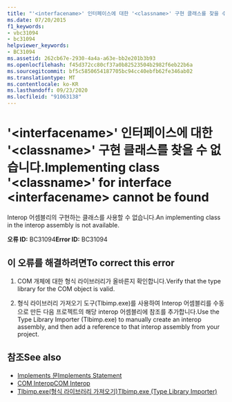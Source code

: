 ```yaml
---
title: "'<interfacename>' 인터페이스에 대한 '<classname>' 구현 클래스를 찾을 수 없습니다."
ms.date: 07/20/2015
f1_keywords:
- vbc31094
- bc31094
helpviewer_keywords:
- BC31094
ms.assetid: 262cb67e-2930-4a4a-a63e-bb2e201b3b93
ms.openlocfilehash: f45d372cc80cf37a0b82523504b2982f6eb22b6a
ms.sourcegitcommit: bf5c5850654187705bc94cc40ebfb62fe346ab02
ms.translationtype: MT
ms.contentlocale: ko-KR
ms.lasthandoff: 09/23/2020
ms.locfileid: "91063138"
---
```

# <a name="implementing-class-classname-for-interface-interfacename-cannot-be-found"></a><span data-ttu-id="9d595-102">'\<interfacename>' 인터페이스에 대한 '\<classname>' 구현 클래스를 찾을 수 없습니다.</span><span class="sxs-lookup"><span data-stu-id="9d595-102">Implementing class '\<classname>' for interface \<interfacename> cannot be found</span></span>

<span data-ttu-id="9d595-103">Interop 어셈블리의 구현하는 클래스를 사용할 수 없습니다.</span><span class="sxs-lookup"><span data-stu-id="9d595-103">An implementing class in the interop assembly is not available.</span></span>  
  
 <span data-ttu-id="9d595-104">**오류 ID:** BC31094</span><span class="sxs-lookup"><span data-stu-id="9d595-104">**Error ID:** BC31094</span></span>  
  
## <a name="to-correct-this-error"></a><span data-ttu-id="9d595-105">이 오류를 해결하려면</span><span class="sxs-lookup"><span data-stu-id="9d595-105">To correct this error</span></span>  
  
1. <span data-ttu-id="9d595-106">COM 개체에 대한 형식 라이브러리가 올바른지 확인합니다.</span><span class="sxs-lookup"><span data-stu-id="9d595-106">Verify that the type library for the COM object is valid.</span></span>  
  
2. <span data-ttu-id="9d595-107">형식 라이브러리 가져오기 도구(Tlbimp.exe)를 사용하여 Interop 어셈블리를 수동으로 만든 다음 프로젝트의 해당 interop 어셈블리에 참조를 추가합니다.</span><span class="sxs-lookup"><span data-stu-id="9d595-107">Use the Type Library Importer (Tlbimp.exe) to manually create an interop assembly, and then add a reference to that interop assembly from your project.</span></span>  
  
## <a name="see-also"></a><span data-ttu-id="9d595-108">참조</span><span class="sxs-lookup"><span data-stu-id="9d595-108">See also</span></span>

- [<span data-ttu-id="9d595-109">Implements 문</span><span class="sxs-lookup"><span data-stu-id="9d595-109">Implements Statement</span></span>](../language-reference/statements/implements-statement.md)
- [<span data-ttu-id="9d595-110">COM Interop</span><span class="sxs-lookup"><span data-stu-id="9d595-110">COM Interop</span></span>](../programming-guide/com-interop/index.md)
- [<span data-ttu-id="9d595-111">Tlbimp.exe(형식 라이브러리 가져오기)</span><span class="sxs-lookup"><span data-stu-id="9d595-111">Tlbimp.exe (Type Library Importer)</span></span>](../../framework/tools/tlbimp-exe-type-library-importer.md)
